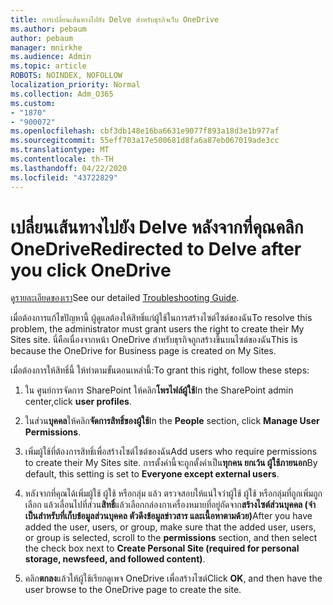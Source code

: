 ```yaml
---
title: การเปลี่ยนเส้นทางไปยัง Delve สําหรับธุรกิจเว็บ OneDrive
ms.author: pebaum
author: pebaum
manager: mnirkhe
ms.audience: Admin
ms.topic: article
ROBOTS: NOINDEX, NOFOLLOW
localization_priority: Normal
ms.collection: Adm_O365
ms.custom:
- "1870"
- "900072"
ms.openlocfilehash: cbf3db148e16ba6631e9077f893a18d3e1b977af
ms.sourcegitcommit: 55eff703a17e500681d8fa6a87eb067019ade3cc
ms.translationtype: MT
ms.contentlocale: th-TH
ms.lasthandoff: 04/22/2020
ms.locfileid: "43722829"
---
```

# <a name="redirected-to-delve-after-you-click-onedrive"></a><span data-ttu-id="2d3e5-102">เปลี่ยนเส้นทางไปยัง Delve หลังจากที่คุณคลิก OneDrive</span><span class="sxs-lookup"><span data-stu-id="2d3e5-102">Redirected to Delve after you click OneDrive</span></span>

<span data-ttu-id="2d3e5-103">ดู[รายละเอียดของเรา](https://docs.microsoft.com/sharepoint/support/sites/troubleshooting-guide-for-sites-stopped-at-provisioning)</span><span class="sxs-lookup"><span data-stu-id="2d3e5-103">See our detailed [Troubleshooting Guide](https://docs.microsoft.com/sharepoint/support/sites/troubleshooting-guide-for-sites-stopped-at-provisioning).</span></span>

<span data-ttu-id="2d3e5-104">เมื่อต้องการแก้ไขปัญหานี้ ผู้ดูแลต้องให้สิทธิ์แก่ผู้ใช้ในการสร้างไซต์ไซต์ของฉัน</span><span class="sxs-lookup"><span data-stu-id="2d3e5-104">To resolve this problem, the administrator must grant users the right to create their My Sites site.</span></span> <span data-ttu-id="2d3e5-105">นี่คือเนื่องจากหน้า OneDrive สําหรับธุรกิจถูกสร้างขึ้นบนไซต์ของฉัน</span><span class="sxs-lookup"><span data-stu-id="2d3e5-105">This is because the OneDrive for Business page is created on My Sites.</span></span>

<span data-ttu-id="2d3e5-106">เมื่อต้องการให้สิทธิ์นี้ ให้ทําตามขั้นตอนเหล่านี้:</span><span class="sxs-lookup"><span data-stu-id="2d3e5-106">To grant this right, follow these steps:</span></span>

1. <span data-ttu-id="2d3e5-107">ใน ศูนย์การจัดการ SharePoint ให้คลิก**โพรไฟล์ผู้ใช้**</span><span class="sxs-lookup"><span data-stu-id="2d3e5-107">In the SharePoint admin center,click **user profiles**.</span></span>

2. <span data-ttu-id="2d3e5-108">ในส่วน**บุคคล**ให้คลิก**จัดการสิทธิ์ของผู้ใช้**</span><span class="sxs-lookup"><span data-stu-id="2d3e5-108">In the **People** section, click **Manage User Permissions**.</span></span>

3. <span data-ttu-id="2d3e5-109">เพิ่มผู้ใช้ที่ต้องการสิทธิ์เพื่อสร้างไซต์ไซต์ของฉัน</span><span class="sxs-lookup"><span data-stu-id="2d3e5-109">Add users who require permissions to create their My Sites site.</span></span> <span data-ttu-id="2d3e5-110">การตั้งค่านี้จะถูกตั้งค่าเป็น**ทุกคน ยกเว้น ผู้ใช้ภายนอก**</span><span class="sxs-lookup"><span data-stu-id="2d3e5-110">By default, this setting is set to **Everyone except external users**.</span></span>

4. <span data-ttu-id="2d3e5-111">หลังจากที่คุณได้เพิ่มผู้ใช้ ผู้ใช้ หรือกลุ่ม แล้ว ตรวจสอบให้แน่ใจว่าผู้ใช้ ผู้ใช้ หรือกลุ่มที่ถูกเพิ่มถูกเลือก แล้วเลื่อนไปที่ส่วน**สิทธิ์**แล้วเลือกกล่องกาเครื่องหมายที่อยู่ถัดจาก**สร้างไซต์ส่วนบุคคล (จําเป็นสําหรับที่เก็บข้อมูลส่วนบุคคล ตัวดึงข้อมูลข่าวสาร และเนื้อหาตามด้วย)**</span><span class="sxs-lookup"><span data-stu-id="2d3e5-111">After you have added the user, users, or group, make sure that the added user, users, or group is selected, scroll to the **permissions** section, and then select the check box next to **Create Personal Site (required for personal storage, newsfeed, and followed content)**.</span></span>

5. <span data-ttu-id="2d3e5-112">คลิก**ตกลง**แล้วให้ผู้ใช้เรียกดูเพจ OneDrive เพื่อสร้างไซต์</span><span class="sxs-lookup"><span data-stu-id="2d3e5-112">Click **OK**, and then have the user browse to the OneDrive page to create the site.</span></span>
